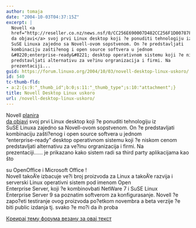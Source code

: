 ```yaml
---
author: tomaja
date: "2004-10-03T04:37:15Z"
excerpt: |
  Novell <a
  href="http://reseller.co.nz/news.nsf/0/CC256E690007D482CC256F1D00787F73?OpenDocument">planira
  da objavi</a> svoj prvi Linux desktop koji ?e ponuditi tehnologiju iz
  SuSE Linuxa zajedno sa Novell-ovom sopstvenom. On ?e predstavljati
  kombinaciju zašti?enog i open source softvera u jednom
  &#8220;enterprise-ready&#8221; desktop operativnom sistemu koji ?e niskom cenom
  predstavljati alternativu za ve?inu orgranizacija i firmi. Na
  prezentaciji...
guid: https://forum.linuxo.org/2004/10/03/novell-desktop-linux-uskoro/
id: 540
tc-thumb-fld:
- a:2:{s:9:"_thumb_id";b:0;s:11:"_thumb_type";s:10:"attachment";}
title: Novell Desktop Linux uskoro
url: /novell-desktop-linux-uskoro/
---
```

Novell [planira  
da objavi](http://reseller.co.nz/news.nsf/0/CC256E690007D482CC256F1D00787F73?OpenDocument) svoj prvi Linux desktop koji ?e ponuditi tehnologiju iz  
SuSE Linuxa zajedno sa Novell-ovom sopstvenom. On ?e predstavljati  
kombinaciju zašti?enog i open source softvera u jednom  
&#8220;enterprise-ready&#8221; desktop operativnom sistemu koji ?e niskom cenom  
predstavljati alternativu za ve?inu orgranizacija i firmi. Na  
prezentaciji&#8230;<!--break-->&#8230; je prikazano kako sistem radi sa third party aplikacijama kao što

  
su OpenOffice i Microsoft Office !  
Novell takoÄ‘e izbacuje ve?i broj proizvoda za Linux a takoÄ‘e razvija i  
serverski Linux operativni sistem pod imenom Open  
Enterprise Server, koji ?e kombinovbati NetWare 7 i SuSE Linux  
Enterprise Server 9 sa poznatim softverom za konfigurasanje. Novell ?e  
zapo?eti testiranje ovog proizvoda po?etkom novembra a beta verzije ?e  
biti public izdanja tj. svako ?e mo?i da ih proba

[Креирај тему форума везану за овај текст](https://linuxo.org/nova-tema-na-forumu/?se_pid=540)